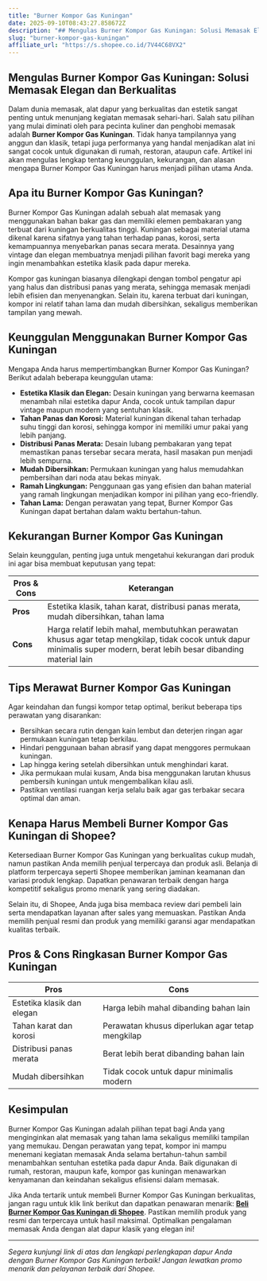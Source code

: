 ```yaml
---
title: "Burner Kompor Gas Kuningan"
date: 2025-09-10T08:43:27.858672Z
description: "## Mengulas Burner Kompor Gas Kuningan: Solusi Memasak Elegan dan Berkualitas..."
slug: "burner-kompor-gas-kuningan"
affiliate_url: "https://s.shopee.co.id/7V44C68VX2"
---
```

## Mengulas Burner Kompor Gas Kuningan: Solusi Memasak Elegan dan Berkualitas

Dalam dunia memasak, alat dapur yang berkualitas dan estetik sangat penting untuk menunjang kegiatan memasak sehari-hari. Salah satu pilihan yang mulai diminati oleh para pecinta kuliner dan penghobi memasak adalah **Burner Kompor Gas Kuningan**. Tidak hanya tampilannya yang anggun dan klasik, tetapi juga performanya yang handal menjadikan alat ini sangat cocok untuk digunakan di rumah, restoran, ataupun cafe. Artikel ini akan mengulas lengkap tentang keunggulan, kekurangan, dan alasan mengapa Burner Kompor Gas Kuningan harus menjadi pilihan utama Anda.

## Apa itu Burner Kompor Gas Kuningan?

Burner Kompor Gas Kuningan adalah sebuah alat memasak yang menggunakan bahan bakar gas dan memiliki elemen pembakaran yang terbuat dari kuningan berkualitas tinggi. Kuningan sebagai material utama dikenal karena sifatnya yang tahan terhadap panas, korosi, serta kemampuannya menyebarkan panas secara merata. Desainnya yang vintage dan elegan membuatnya menjadi pilihan favorit bagi mereka yang ingin menambahkan estetika klasik pada dapur mereka.

Kompor gas kuningan biasanya dilengkapi dengan tombol pengatur api yang halus dan distribusi panas yang merata, sehingga memasak menjadi lebih efisien dan menyenangkan. Selain itu, karena terbuat dari kuningan, kompor ini relatif tahan lama dan mudah dibersihkan, sekaligus memberikan tampilan yang mewah.

## Keunggulan Menggunakan Burner Kompor Gas Kuningan

Mengapa Anda harus mempertimbangkan Burner Kompor Gas Kuningan? Berikut adalah beberapa keunggulan utama:

- **Estetika Klasik dan Elegan:** Desain kuningan yang berwarna keemasan menambah nilai estetika dapur Anda, cocok untuk tampilan dapur vintage maupun modern yang sentuhan klasik.
- **Tahan Panas dan Korosi:** Material kuningan dikenal tahan terhadap suhu tinggi dan korosi, sehingga kompor ini memiliki umur pakai yang lebih panjang.
- **Distribusi Panas Merata:** Desain lubang pembakaran yang tepat memastikan panas tersebar secara merata, hasil masakan pun menjadi lebih sempurna.
- **Mudah Dibersihkan:** Permukaan kuningan yang halus memudahkan pembersihan dari noda atau bekas minyak.
- **Ramah Lingkungan:** Penggunaan gas yang efisien dan bahan material yang ramah lingkungan menjadikan kompor ini pilihan yang eco-friendly.
- **Tahan Lama:** Dengan perawatan yang tepat, Burner Kompor Gas Kuningan dapat bertahan dalam waktu bertahun-tahun.

## Kekurangan Burner Kompor Gas Kuningan

Selain keunggulan, penting juga untuk mengetahui kekurangan dari produk ini agar bisa membuat keputusan yang tepat:

| **Pros & Cons** | **Keterangan**                                  |
|-----------------|------------------------------------------------|
| **Pros**       | Estetika klasik, tahan karat, distribusi panas merata, mudah dibersihkan, tahan lama |
| **Cons**       | Harga relatif lebih mahal, membutuhkan perawatan khusus agar tetap mengkilap, tidak cocok untuk dapur minimalis super modern, berat lebih besar dibanding material lain |

## Tips Merawat Burner Kompor Gas Kuningan

Agar keindahan dan fungsi kompor tetap optimal, berikut beberapa tips perawatan yang disarankan:

- Bersihkan secara rutin dengan kain lembut dan deterjen ringan agar permukaan kuningan tetap berkilau.
- Hindari penggunaan bahan abrasif yang dapat menggores permukaan kuningan.
- Lap hingga kering setelah dibersihkan untuk menghindari karat.
- Jika permukaan mulai kusam, Anda bisa menggunakan larutan khusus pembersih kuningan untuk mengembalikan kilau asli.
- Pastikan ventilasi ruangan kerja selalu baik agar gas terbakar secara optimal dan aman.

## Kenapa Harus Membeli Burner Kompor Gas Kuningan di Shopee?

Ketersediaan Burner Kompor Gas Kuningan yang berkualitas cukup mudah, namun pastikan Anda memilih penjual terpercaya dan produk asli. Belanja di platform terpercaya seperti Shopee memberikan jaminan keamanan dan variasi produk lengkap. Dapatkan penawaran terbaik dengan harga kompetitif sekaligus promo menarik yang sering diadakan.

Selain itu, di Shopee, Anda juga bisa membaca review dari pembeli lain serta mendapatkan layanan after sales yang memuaskan. Pastikan Anda memilih penjual resmi dan produk yang memiliki garansi agar mendapatkan kualitas terbaik.

## Pros & Cons Ringkasan Burner Kompor Gas Kuningan

| **Pros** | **Cons** |
|------------|--------------------------|
| Estetika klasik dan elegan | Harga lebih mahal dibanding bahan lain |
| Tahan karat dan korosi | Perawatan khusus diperlukan agar tetap mengkilap |
| Distribusi panas merata | Berat lebih berat dibanding bahan lain |
| Mudah dibersihkan | Tidak cocok untuk dapur minimalis modern |

## Kesimpulan

Burner Kompor Gas Kuningan adalah pilihan tepat bagi Anda yang menginginkan alat memasak yang tahan lama sekaligus memiliki tampilan yang memukau. Dengan perawatan yang tepat, kompor ini mampu menemani kegiatan memasak Anda selama bertahun-tahun sambil menambahkan sentuhan estetika pada dapur Anda. Baik digunakan di rumah, restoran, maupun kafe, kompor gas kuningan menawarkan kenyamanan dan keindahan sekaligus efisiensi dalam memasak.

Jika Anda tertarik untuk membeli Burner Kompor Gas Kuningan berkualitas, jangan ragu untuk klik link berikut dan dapatkan penawaran menarik: **[Beli Burner Kompor Gas Kuningan di Shopee](https://s.shopee.co.id/7V44C68VX2)**. Pastikan memilih produk yang resmi dan terpercaya untuk hasil maksimal. Optimalkan pengalaman memasak Anda dengan alat dapur klasik yang elegan ini!

---

*Segera kunjungi link di atas dan lengkapi perlengkapan dapur Anda dengan Burner Kompor Gas Kuningan terbaik! Jangan lewatkan promo menarik dan pelayanan terbaik dari Shopee.*